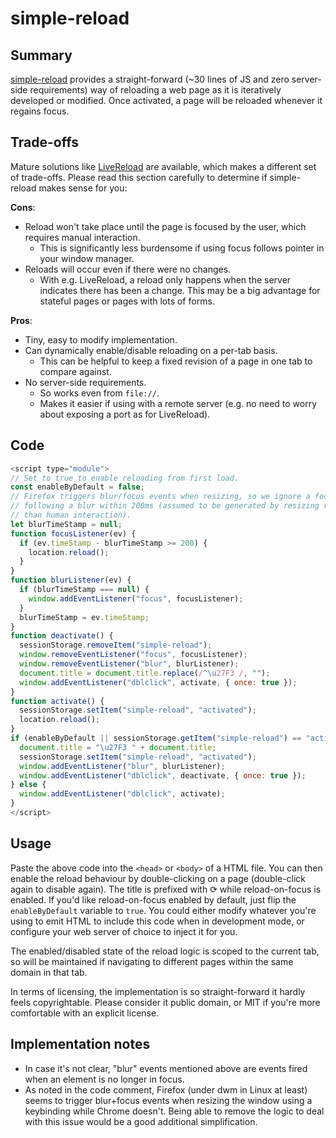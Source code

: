 # simple-reload

## Summary

[simple-reload](https://muxup.com/simple-reload) provides a straight-forward
(~30 lines of JS and zero server-side requirements) way of reloading a web
page as it is iteratively developed or modified. Once activated, a page will
be reloaded whenever it regains focus.

## Trade-offs

Mature solutions like
[LiveReload](https://github.com/livereload/livereload-js) are available, which
makes a different set of trade-offs. Please read this section carefully to
determine if simple-reload makes sense for you:

**Cons**:
* Reload won't take place until the page is focused by the user, which
  requires manual interaction.
  * This is significantly less burdensome if using focus follows pointer in
    your window manager.
* Reloads will occur even if there were no changes.
  * With e.g. LiveReload, a reload only happens when the server indicates
    there has been a change. This may be a big advantage for stateful pages or
    pages with lots of forms.

**Pros**:
* Tiny, easy to modify implementation.
* Can dynamically enable/disable reloading on a per-tab basis.
  * This can be helpful to keep a fixed revision of a page in one tab to
    compare against.
* No server-side requirements.
  * So works even from `file://`.
  * Makes it easier if using with a remote server (e.g. no need to worry about
    exposing a port as for LiveReload).

## Code

```js
<script type="module">
// Set to true to enable reloading from first load.
const enableByDefault = false;
// Firefox triggers blur/focus events when resizing, so we ignore a focus
// following a blur within 200ms (assumed to be generated by resizing rather
// than human interaction).
let blurTimeStamp = null;
function focusListener(ev) {
  if (ev.timeStamp - blurTimeStamp >= 200) {
    location.reload();
  }
}
function blurListener(ev) {
  if (blurTimeStamp === null) {
    window.addEventListener("focus", focusListener);
  }
  blurTimeStamp = ev.timeStamp;
}
function deactivate() {
  sessionStorage.removeItem("simple-reload");
  window.removeEventListener("focus", focusListener);
  window.removeEventListener("blur", blurListener);
  document.title = document.title.replace(/^\u27F3 /, "");
  window.addEventListener("dblclick", activate, { once: true });
}
function activate() {
  sessionStorage.setItem("simple-reload", "activated");
  location.reload();
}
if (enableByDefault || sessionStorage.getItem("simple-reload") == "activated") {
  document.title = "\u27F3 " + document.title;
  sessionStorage.setItem("simple-reload", "activated");
  window.addEventListener("blur", blurListener);
  window.addEventListener("dblclick", deactivate, { once: true });
} else {
  window.addEventListener("dblclick", activate);
}
</script>
```

## Usage

Paste the above code into the `<head>` or `<body>` of a HTML file. You can
then enable the reload behaviour by double-clicking on a page (double-click
again to disable again). The title is prefixed with ⟳ while reload-on-focus is
enabled. If you'd like reload-on-focus enabled by default, just flip the
`enableByDefault` variable to `true`. You could either modify
whatever you're using to emit HTML to include this code when in development
mode, or configure your web server of choice to inject it for you.

The enabled/disabled state of the reload logic is scoped to the current tab,
so will be maintained if navigating to different pages within the same domain
in that tab.

In terms of licensing, the implementation is so straight-forward it hardly
feels copyrightable. Please consider it public domain, or MIT if you're more
comfortable with an explicit license.

## Implementation notes

* In case it's not clear, "blur" events mentioned above are events fired when
  an element is no longer in focus.
* As noted in the code comment, Firefox (under dwm in Linux at least) seems to
  trigger blur+focus events when resizing the window using a keybinding while
  Chrome doesn't. Being able to remove the logic to deal with this issue would
  be a good additional simplification.
